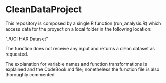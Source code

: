 # CleanDataProject

This repository is composed by a single R function (run_analysis.R) which access data for the proyect on a local folder in the following location:

"./UCI HAR Dataset"

The function does not receive any input and returns a clean dataset as requested.

The explanation for variable names and function transformations is explained and the CodeBook.md file; nonetheless the function file is also thoroughly commented
